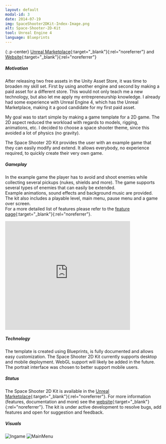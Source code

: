 ```yaml
---
layout: default
modal-id: 3
date: 2014-07-19
img: SpaceShooter2DKit-Index-Image.png
alt: Space-Shooter-2D-Kit
tool: Unreal Engine 4
language: Blueprints
---
```


{:.p-center}
[Unreal Marketplace][unreal-marketplace]{:target="_blank"}{:rel="noreferrer"} and [Website][website]{:target="_blank"}{:rel="noreferrer"}

##### Motivation

After releasing two free assets in the Unity Asset Store, it was time to broaden my skill set. First by using another engine and second by making a paid asset for a different store. This would not only teach me a new technology, but also let me apply my entrepreneurship knowledge. I already had some experience with Unreal Engine 4, which has the Unreal Marketplace, making it a good candidate for my first paid asset. 

My goal was to start simple by making a game template for a 2D game. The 2D aspect reduced the workload with regards to models, rigging, animations, etc. I decided to choose a space shooter theme, since this avoided a lot of physics (no gravity). 

The Space Shooter 2D Kit provides the user with an example game that they can easily modify and extend. It allows everybody, no experience required, to quickly create their very own game.

##### Gameplay

In the example game the player has to avoid and shoot enemies while collecting several pickups (nukes, shields and more). The game supports several types of enemies that can easily be extended.  
Example animations, sound effects and background music are provided. The kit also includes a playable level, main menu, pause menu and a game over screen.  
For a more detailed list of features please refer to the [feature page][feature-page]{:target="_blank"}{:rel="noreferrer"}.  

<DIV class="figure-block">
    <iframe width="80%" height="350" src="https://www.youtube.com/embed/zbM9OBuXCDg" frameborder="0" allowfullscreen></iframe>
</DIV>

##### Technology

The template is created using Blueprints, is fully documented and allows easy customization. The Space Shooter 2D Kit currently supports desktop and mobile deployment. WebGL support will likely be added in the future. The portrait interface was chosen to better support mobile users. 

##### Status

The Space Shooter 2D Kit is available in the [Unreal Marketplace][unreal-marketplace]{:target="_blank"}{:rel="noreferrer"}. For more information (features, documentation and more) see the [website][website]{:target="_blank"}{:rel="noreferrer"}. The kit is under active development to resolve bugs, add features and open for suggestion and feedback.

##### Visuals

<img src="{{site.baseurl}}/assets/images/space_shooter_2d_kit/Ingame.png" class="img-responsive img-centered" alt="Ingame"/>
<img src="{{site.baseurl}}/assets/images/space_shooter_2d_kit/MainMenu.png" class="img-responsive img-centered" alt="MainMenu"/>

[unreal-marketplace]: https://www.unrealengine.com/marketplace/space-shooter-2d-kit
[website]: https://gracesgames.github.io/SpaceShooter2DKit/
[feature-page]: https://gracesgames.github.io/SpaceShooter2DKit/features/
